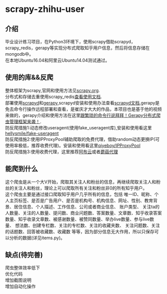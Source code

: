 # scrapy-zhihu-user  
## 介绍
毕业设计练习项目，在Python3环境下，使用scrapy借助scrapyd，scrapy_redis，gerapy等实现分布式爬取知乎用户信息，然后将信息存储在mongodb中。  
在本地Ubuntu16.04和阿里云Ubuntu14.04测试通过。
## 使用的库&&反爬
整体框架为scrapy,官网和使用方法见[scrapy.org](https://scrapy.org/).    
分布式和存储去重使用scrapy_redis[查看使用文档](http://scrapy-redis.readthedocs.io/en/stable/).  
部署使用[scrapyd](https://github.com/scrapy/scrapyd)和[gerapy](https://github.com/Gerapy/Gerapy),scrapyd安装和使用办法查看[scrapyd文档](http://scrapyd.readthedocs.io/en/stable/),gerapy是免去命令行操作远程部署和查看，是崔庆才大大的作品，本项目也是基于他的视频来做的，gerapy介绍和使用方法在这里[跟繁琐的命令行说拜拜！Gerapy分布式爬虫管理框架来袭！](https://cuiqingcai.com/4959.html).  
防反爬措施1:动态修改useragent(使用fake_useragent库),安装和使用看这里[hellysmile/fake-useragent](https://github.com/hellysmile/fake-useragent)  
防反爬措施2:使用IPProxyPool辅助爬取的免费代理，借助random动态更换IP(可使用率极低，推荐收费代理)。安装和使用看这里[qiyeboy/IPProxyPool](https://github.com/qiyeboy/IPProxyPool)  
防反爬措施3:使用收费代理，这里推荐[阿布云](https://www.abuyun.com/)或者[蘑菇代理](http://www.mogumiao.com)  
## 能爬到什么
这个爬虫是从一个大V开始，爬取其关注人和粉丝的信息，再继续爬取关注人和粉丝的关注人和粉丝，理论上可以爬取所有关注和粉丝非0的所有知乎用户。  
这个爬虫主要是通过接口爬取知乎用户几乎所有的信息，包括    唯一ID、昵称、个人主页标签、是否是广告用户、是否是机构号、机构信息、网址、性别、教育背景、居住信息、个人描述、工作信息、公司或者商业信息、 账户类型、 关注ta的人数量、关注的人数量、提问数、商业问题数、答案数量、文章数、知乎收录答案数量、知乎收录文章数、被感谢数量、被赞同数量、举办live数量、参与live数量、 想法数、创建专栏数、关注的专栏数、关注的收藏夹数、 关注问题数、关注的话题数、回答被收藏数、收藏数 等等，因为部分信息无大作用，所以只保存可以分析的数据(详见items.py)。  
## 缺点(待完善)
爬虫整体效率低下  
优化代码  
增加截图说明  
增加自动化操作